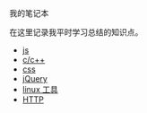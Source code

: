 我的笔记本

在这里记录我平时学习总结的知识点。

+ [js](./js)
+ [c/c++](./cpp)
+ [css](./css)
+ [jQuery](./jq)
+ [linux 工具](./linux)
+ [HTTP](./http)
